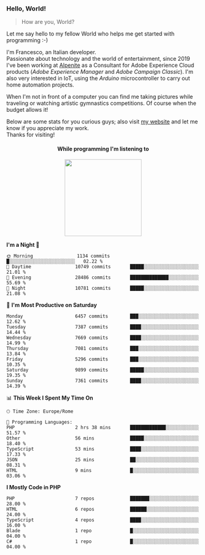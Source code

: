 ### Hello, World!

> How are you, World?

Let me say hello to my fellow World who helps me get started with programming :-)

I'm Francesco, an Italian developer.  
Passionate about technology and the world of entertainment, since 2019 I've been working at [Alpenite](https://www.alpenite.com) as a Consultant for Adobe Experience Cloud products (*Adobe Experience Manager* and *Adobe Campaign Classic*). I'm also very interested in IoT, using the *Arduino* microcontroller to carry out home automation projects.

When I'm not in front of a computer you can find me taking pictures while traveling or watching artistic gymnastics competitions. Of course when the budget allows it!

Below are some stats for you curious guys; also visit [my website](https://www.francescorega.eu) and let me know if you appreciate my work.  
Thanks for visiting!

<div align="center">
  <h4>While programming I'm listening to</h4>
  <a href="https://apps.francescorega.eu/now-playing/11147232609" target="_blank"><img src="https://apps.francescorega.eu/now-playing/11147232609" width="200"></a>
</div>

<!--START_SECTION:waka-->
**I'm a Night 🦉** 

```text
🌞 Morning                1134 commits        █░░░░░░░░░░░░░░░░░░░░░░░░   02.22 % 
🌆 Daytime                10749 commits       █████░░░░░░░░░░░░░░░░░░░░   21.01 % 
🌃 Evening                28486 commits       ██████████████░░░░░░░░░░░   55.69 % 
🌙 Night                  10781 commits       █████░░░░░░░░░░░░░░░░░░░░   21.08 % 
```
📅 **I'm Most Productive on Saturday** 

```text
Monday                   6457 commits        ███░░░░░░░░░░░░░░░░░░░░░░   12.62 % 
Tuesday                  7387 commits        ████░░░░░░░░░░░░░░░░░░░░░   14.44 % 
Wednesday                7669 commits        ████░░░░░░░░░░░░░░░░░░░░░   14.99 % 
Thursday                 7081 commits        ███░░░░░░░░░░░░░░░░░░░░░░   13.84 % 
Friday                   5296 commits        ███░░░░░░░░░░░░░░░░░░░░░░   10.35 % 
Saturday                 9899 commits        █████░░░░░░░░░░░░░░░░░░░░   19.35 % 
Sunday                   7361 commits        ████░░░░░░░░░░░░░░░░░░░░░   14.39 % 
```


📊 **This Week I Spent My Time On** 

```text
🕑︎ Time Zone: Europe/Rome

💬 Programming Languages: 
PHP                      2 hrs 38 mins       █████████████░░░░░░░░░░░░   51.57 % 
Other                    56 mins             █████░░░░░░░░░░░░░░░░░░░░   18.40 % 
TypeScript               53 mins             ████░░░░░░░░░░░░░░░░░░░░░   17.33 % 
JSON                     25 mins             ██░░░░░░░░░░░░░░░░░░░░░░░   08.31 % 
HTML                     9 mins              █░░░░░░░░░░░░░░░░░░░░░░░░   03.06 % 
```

**I Mostly Code in PHP** 

```text
PHP                      7 repos             ███████░░░░░░░░░░░░░░░░░░   28.00 % 
HTML                     6 repos             ██████░░░░░░░░░░░░░░░░░░░   24.00 % 
TypeScript               4 repos             ████░░░░░░░░░░░░░░░░░░░░░   16.00 % 
Blade                    1 repo              █░░░░░░░░░░░░░░░░░░░░░░░░   04.00 % 
C#                       1 repo              █░░░░░░░░░░░░░░░░░░░░░░░░   04.00 % 
```




<!--END_SECTION:waka-->
